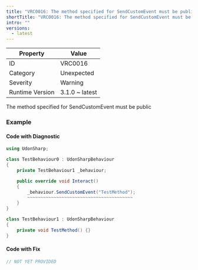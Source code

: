 ```yaml
---
title: "VRC0016: The method specified for SendCustomEvent must be public"
shortTitle: "VRC0016: The method specified for SendCustomEvent must be public"
intro: ""
versions:
  - latest
---
```


| Property        | Value          |
| --------------- | -------------- |
| ID              | VRC0016        |
| Category        | Unexpected     |
| Severity        | Warning        |
| Runtime Version | 3.1.0 ~ latest |

The method specified for SendCustomEvent must be public

### Example

#### Code with Diagnostic

```csharp
using UdonSharp;

class TestBehaviour0 : UdonSharpBehaviour
{
    private TestBehaviour1 _behaviour;

    public override void Interact()
    {
        _behaviour.SendCustomEvent("TestMethod");
        ~~~~~~~~~~~~~~~~~~~~~~~~~~~~~~~~~~~~~~~~
    }
}

class TestBehaviour1 : UdonSharpBehaviour
{
    private void TestMethod() {}
}
```

#### Code with Fix

```csharp
// NOT YET PROVIDED
```
